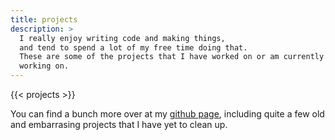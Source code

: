 ```yaml
---
title: projects
description: >
  I really enjoy writing code and making things,
  and tend to spend a lot of my free time doing that.
  These are some of the projects that I have worked on or am currently
  working on.
---
```


{{< projects >}}

You can find a bunch more over at my
[github page](https://github.com/jamesbvaughan),
including quite a few old and embarrasing projects
that I have yet to clean up.
